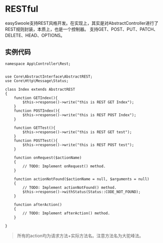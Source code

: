 # RESTful
easySwoole支持REST风格开发。在实现上，其实是对AbstractController进行了REST规则封装，本质上，也是一个控制器。
支持GET、POST、PUT、PATCH、DELETE、HEAD、OPTIONS。
## 实例代码
```
namespace App\Controller\Rest;


use Core\AbstractInterface\AbstractREST;
use Core\Http\Message\Status;

class Index extends AbstractREST
{
    function GETIndex(){
        $this->response()->write("this is REST GET Index");
    }
    function POSTIndex(){
        $this->response()->write("this is REST POST Index");
    }

    function GETTest(){
        $this->response()->write("this is REST GET test");
    }
    function POSTTest(){
        $this->response()->write("this is REST POST test");
    }

    function onRequest($actionName)
    {
        // TODO: Implement onRequest() method.
    }

    function actionNotFound($actionName = null, $arguments = null)
    {
        // TODO: Implement actionNotFound() method.
        $this->response()->withStatus(Status::CODE_NOT_FOUND);
    }

    function afterAction()
    {
        // TODO: Implement afterAction() method.
    }

}
```
> 所有的action均为请求方法+实际方法名。注意方法名为大驼峰法。

<script>
    var _hmt = _hmt || [];
    (function() {
        var hm = document.createElement("script");
        hm.src = "https://hm.baidu.com/hm.js?4c8d895ff3b25bddb6fa4185c8651cc3";
        var s = document.getElementsByTagName("script")[0];
        s.parentNode.insertBefore(hm, s);
    })();
</script>   